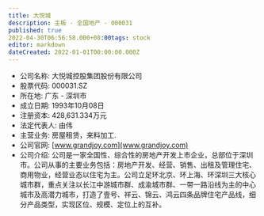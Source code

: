 ```yaml
---
title: 大悦城
description: 主板 - 全国地产 - 000031
published: true
2022-04-30T06:56:58.000+08:00tags: stock
editor: markdown
dateCreated: 2022-01-01T00:00:00.000Z
---
```


- 公司名称: 大悦城控股集团股份有限公司
- 股票代码: 000031.SZ
- 所在地: 广东 - 深圳市
- 成立日期: 1993年10月08日
- 注册资本: 428,631.334万元
- 法定代表人: 由伟
- 主营业务: 房屋租赁，来料加工.
- 公司官网: [www.grandjoy.com](www.grandjoy.com)
- 公司介绍: 公司是一家全国性、综合性的房地产开发上市企业，总部位于深圳市。公司从事的主要业务包括：房地产开发、经营、销售、出租及管理住宅、商用物业，经营业态以住宅为主。公司立足环北京、环上海、环深圳三大核心城市群，重点关注以长江中游城市群、成渝城市群、一带一路沿线为主的中心城市及高潜力城市，打造了壹号、祥云、锦云、鸿云四条品牌住宅产品线，细分产品类型，实现区位、规模、定位上的互补。


